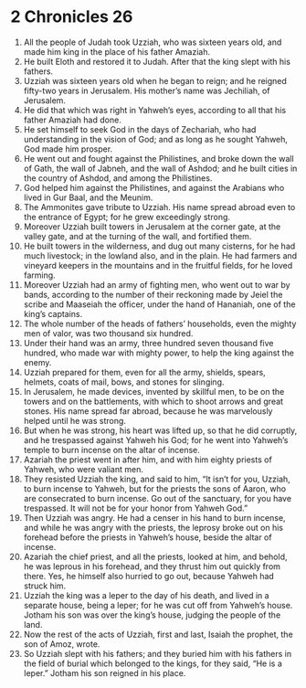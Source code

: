 ﻿
# 2 Chronicles 26
1. All the people of Judah took Uzziah, who was sixteen years old, and made him king in the place of his father Amaziah. 
2. He built Eloth and restored it to Judah. After that the king slept with his fathers. 
3. Uzziah was sixteen years old when he began to reign; and he reigned fifty-two years in Jerusalem. His mother’s name was Jechiliah, of Jerusalem. 
4. He did that which was right in Yahweh’s eyes, according to all that his father Amaziah had done. 
5. He set himself to seek God in the days of Zechariah, who had understanding in the vision of God; and as long as he sought Yahweh, God made him prosper. 
6. He went out and fought against the Philistines, and broke down the wall of Gath, the wall of Jabneh, and the wall of Ashdod; and he built cities in the country of Ashdod, and among the Philistines. 
7. God helped him against the Philistines, and against the Arabians who lived in Gur Baal, and the Meunim. 
8. The Ammonites gave tribute to Uzziah. His name spread abroad even to the entrance of Egypt; for he grew exceedingly strong. 
9. Moreover Uzziah built towers in Jerusalem at the corner gate, at the valley gate, and at the turning of the wall, and fortified them. 
10. He built towers in the wilderness, and dug out many cisterns, for he had much livestock; in the lowland also, and in the plain. He had farmers and vineyard keepers in the mountains and in the fruitful fields, for he loved farming. 
11. Moreover Uzziah had an army of fighting men, who went out to war by bands, according to the number of their reckoning made by Jeiel the scribe and Maaseiah the officer, under the hand of Hananiah, one of the king’s captains. 
12. The whole number of the heads of fathers’ households, even the mighty men of valor, was two thousand six hundred. 
13. Under their hand was an army, three hundred seven thousand five hundred, who made war with mighty power, to help the king against the enemy. 
14. Uzziah prepared for them, even for all the army, shields, spears, helmets, coats of mail, bows, and stones for slinging. 
15. In Jerusalem, he made devices, invented by skillful men, to be on the towers and on the battlements, with which to shoot arrows and great stones. His name spread far abroad, because he was marvelously helped until he was strong. 
16. But when he was strong, his heart was lifted up, so that he did corruptly, and he trespassed against Yahweh his God; for he went into Yahweh’s temple to burn incense on the altar of incense. 
17. Azariah the priest went in after him, and with him eighty priests of Yahweh, who were valiant men. 
18. They resisted Uzziah the king, and said to him, “It isn’t for you, Uzziah, to burn incense to Yahweh, but for the priests the sons of Aaron, who are consecrated to burn incense. Go out of the sanctuary, for you have trespassed. It will not be for your honor from Yahweh God.” 
19. Then Uzziah was angry. He had a censer in his hand to burn incense, and while he was angry with the priests, the leprosy broke out on his forehead before the priests in Yahweh’s house, beside the altar of incense. 
20. Azariah the chief priest, and all the priests, looked at him, and behold, he was leprous in his forehead, and they thrust him out quickly from there. Yes, he himself also hurried to go out, because Yahweh had struck him. 
21. Uzziah the king was a leper to the day of his death, and lived in a separate house, being a leper; for he was cut off from Yahweh’s house. Jotham his son was over the king’s house, judging the people of the land. 
22. Now the rest of the acts of Uzziah, first and last, Isaiah the prophet, the son of Amoz, wrote. 
23. So Uzziah slept with his fathers; and they buried him with his fathers in the field of burial which belonged to the kings, for they said, “He is a leper.” Jotham his son reigned in his place. 
